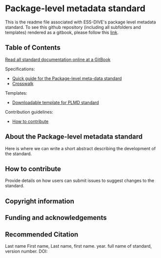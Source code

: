 # Package-level metadata standard

This is the readme file associated with ESS-DIVE's package level metadata standard. To see this github repository \(including all subfolders and templates\) rendered as a gitbook, please follow this [link](https://app.gitbook.com/@ess-dive/s/package-level-metadata-standard/).

## Table of Contents
[Read all standard documentation online at a GitBook](https://ess-dive.gitbook.io/package-level-metadata-standard/-MFBgaEBNx1ceW98_yOA/)  

Specifications:
- [Quick guide for the Package-level meta-data standard](specifications/plmd-guide.md)
- [Crosswalk](specifications/plmd-crosswalk.md)

Templates:
- [Downloadable template for PLMD standard](/templates/plmd-template.md)

Contribution guidelines:
- [How to contribute](#how-to-contribute)

## About the Package-level metadata standard

Here is where we can write a short abstract describing the development of the standard.

## How to contribute

Provide details on how users can submit issues to suggest changes to the standard.

## Copyright information

## Funding and acknowledgements

## Recommended Citation

Last name First name, Last name, first name. year. full name of standard, version number. DOI:
